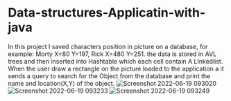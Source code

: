 # Data-structures-Applicatin-with-java
In this project I saved characters position in picture on a database, for example: Morty X=80 Y=197, Rick X=480 Y=251.
the data is stored in AVL trees and then inserted into Hashtable which each cell contain A LInkedlist.
When the user draw a rectangle on the picture loaded to the application a it sends a query to search for the Object from the database and print the name and location(X,Y) of the object.
![Screenshot 2022-06-19 093020](https://user-images.githubusercontent.com/63515984/174469429-cd7ff66c-54c2-46d3-b03b-efd02a8e810f.jpg)
![Screenshot 2022-06-19 093233](https://user-images.githubusercontent.com/63515984/174469430-771bef7f-92bf-4ab1-8ccc-7059f3acd013.jpg)
![Screenshot 2022-06-19 093249](https://user-images.githubusercontent.com/63515984/174469432-caedb8b6-1af1-415b-8d3e-794aeae6bcf6.jpg)
